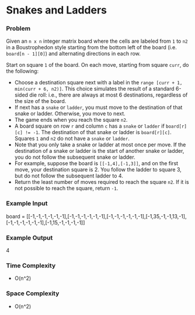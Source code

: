 # Snakes and Ladders

### Problem

Given an ```n x n``` integer matrix board where the cells are labeled from ```1``` to ```n2``` in a Boustrophedon style starting from the bottom left of the board (i.e. ```board[n - 1][0]```) and alternating directions in each row.

Start on square ```1``` of the board. On each move, starting from square ```curr```, do the following:
- Choose a destination square next with a label in the ```range [curr + 1, min(curr + 6, n2)]```. This choice simulates the result of a standard 6-sided die roll: i.e., there are always at most 6 destinations, regardless of the size of the board.
- If next has a ```snake``` or ```ladder```, you must move to the destination of that snake or ladder. Otherwise, you move to next.
- The game ends when you reach the square ```n2```.
- A board square on row ```r``` and column ```c``` has a ```snake``` or ```ladder``` if ```board[r][c] != -1```. The destination of that snake or ladder is ```board[r][c]```. Squares ```1``` and ```n2``` do not have a ```snake``` or ```ladder```.
- Note that you only take a snake or ladder at most once per move. If the destination of a snake or ladder is the start of another snake or ladder, you do not follow the subsequent snake or ladder.
- For example, suppose the board is ```[[-1,4],[-1,3]]```, and on the first move, your destination square is 2. You follow the ladder to square 3, but do not follow the subsequent ladder to 4.
- Return the least number of moves required to reach the square ```n2```. If it is not possible to reach the square, return ```-1```.

### Example Input

board = [[-1,-1,-1,-1,-1,-1],[-1,-1,-1,-1,-1,-1],[-1,-1,-1,-1,-1,-1],[-1,35,-1,-1,13,-1],[-1,-1,-1,-1,-1,-1],[-1,15,-1,-1,-1,-1]]

### Example Output

4

### Time Complexity

- O(n^2)

### Space Complexity

- O(n^2)
